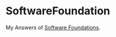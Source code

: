 SoftwareFoundation
==================

My Answers of [Software Foundations](http://www.cis.upenn.edu/~bcpierce/sf/).
